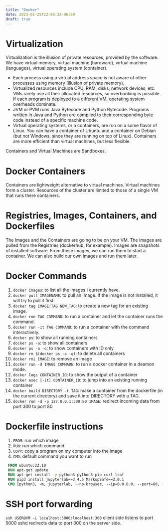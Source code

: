 ```yaml
---
title: "Docker"
date: 2023-02-25T22:49:32-06:00
draft: true
---
```


# Virtualization

Virtualization is the illusion of private resources, provided by the software. We have virtual memory, virtual machine (hardware), virtual machine (languages), virtual operating system (container).
- Each process using a virtual address space is not aware of other processes using memory (illusion of private memory).
- Virtualized resources include CPU, RAM, disks, network devices, etc. VMs rarely use all their allocated resources, so overbooking is possible. If each program is deployed to a different VM, operating system overheads dominate.
- JVM or PVM runs Java Bytecode and Python Bytecode. Programs written in Java and Python are compiled to their corresponding byte code instead of a specific machine code.
- Virtual operating systems, or a containers, are run on a some flavor of Linux.  You can have a container of Ubuntu and a container on Debian (but not Windows, since they are running on top of Linux). Containers are more efficient than virtual machines, but less flexible.

Containers and Virtual Machines are Sandboxes. 

# Docker Containers

Containers are lightweight alternative to virtual machines. Virtual machines form a cluster. Resources of the cluster are limited to those of a single VM that runs there containers.

# Registries, Images, Containers, and Dockerfiles

The Images and the Containers are going to be on your VM. The images are pulled from the Registries (dockerhub, for example). Images are snapshots of installed software. From these images, we can run them to start a container. We can also build our own images and run them later.

# Docker Commands

1. `docker images`: to list all the images I currently have.
2. `docker pull IMAGENAME`: to pull an image. If the image is not installed, it will try to pull it first.
3. `docker tag IMAGE:TAG NEW_TAG`: to create a new tag for an existing image.
4. `docker run TAG COMMAND`: to run a container and let the container runs the command.
5. `docker run -it TAG COMMAND`: to run a container with the command interactively.
6. `docker ps`: to show all running containers
7. `docker ps -a`: to show all containers
8. `docker ps -a -q`: to show containers with ID only
9. `docker rm $(docker ps -a -q)`: to delete all containers
10. `docker rmi IMAGE`: to remove an image
11. `docker run -d IMAGE COMMADN`: to run a docker container in a deamon mode.
12. `docker logs CONTAINER_ID`: to show the output of a container
13. `docker exec [-it] CONTAINER_ID`: to jump into an existing running container
14. `docker build DIRECTORY -t TAG`: make a container from the dockerfile (in the current directory) and save it into DIRECTORY with a TAG.
15. `docker run -d -p 127.0.0.1:300:80 IMAGE`: redirect incoming data from port 300 to port 80

# Dockerfile instructions

1. `FROM`: run which image
2. `RUN`: run which command
3. `COPY`: copy a program on my computer into the image
4. `CMD`: default command you want to run

```Dockerfile
 FROM ubuntu:22.10
 RUN apt-get update
 RUN apt-get install -y python3 python3-pip curl lsof
 RUN pip3 install jupyterlab==3.4.5 MarkupSafe==2.0.1
 CMD [python3, -m, jupyterlab, --no-browser, --ip=0.0.0.0, --port=80, --allow-root, --NotebookApp.token='']
```

# SSH port forwarding

`ssh USER@VM -L localhost:5000:localhost:300`
client side listens to port 5000
sshd redirects data to port 300 on the server side.
